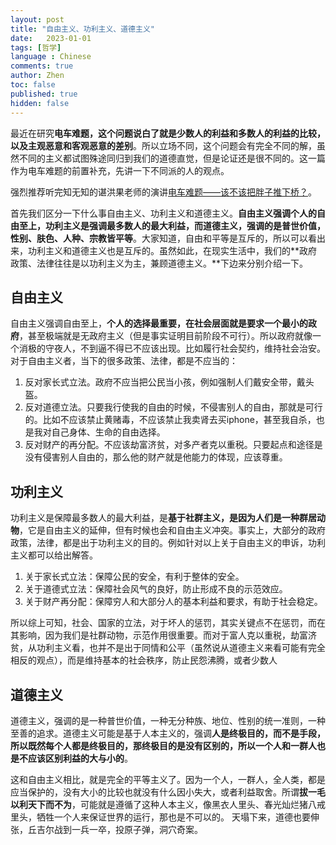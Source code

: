 ```yaml
---
layout: post
title: "自由主义、功利主义、道德主义"
date:   2023-01-01
tags: [哲学]
language : Chinese
comments: true
author: Zhen
toc: false
published: true
hidden: false
---
```

最近在研究**电车难题，这个问题说白了就是少数人的利益和多数人的利益的比较，以及主观恶意和客观恶意的差别**。所以立场不同，这个问题会有完全不同的解，虽然不同的主义都试图殊途同归到我们的道德直觉，但是论证还是很不同的。这一篇作为电车难题的前置补充，先讲一下不同派的人的观点。<!-- more -->

强烈推荐听完知无知的谌洪果老师的演讲[电车难题——该不该把胖子推下桥？](https://youtu.be/06CYaEoKtHI)。

首先我们区分一下什么事自由主义、功利主义和道德主义。**自由主义强调个人的自由至上，功利主义是强调最多数人的最大利益，而道德主义，强调的是普世价值，性别、肤色、人种、宗教皆平等**。大家知道，自由和平等是互斥的，所以可以看出来，功利主义和道德主义也是互斥的。虽然如此，在现实生活中，我们的**政府政策、法律往往是以功利主义为主，兼顾道德主义。**下边来分别介绍一下。

## 自由主义
自由主义强调自由至上，**个人的选择最重要，在社会层面就是要求一个最小的政府**，甚至极端就是无政府主义（但是事实证明目前阶段不可行）。所以政府就像一个消极的守夜人，不到逼不得已不应该出现。比如履行社会契约，维持社会治安。对于自由主义者，当下的很多政策、法律，都是不应当的：

1. 反对家长式立法。政府不应当把公民当小孩，例如强制人们戴安全带，戴头盔。
2. 反对道德立法。只要我行使我的自由的时候，不侵害别人的自由，那就是可行的。比如不应该禁止黄赌毒，不应该禁止我卖肾去买iphone，甚至我自杀，也是我对自己身体、生命的自由选择。
3. 反对财产的再分配。不应该劫富济贫，对多产者克以重税。只要起点和途径是没有侵害别人自由的，那么他的财产就是他能力的体现，应该尊重。


## 功利主义
功利主义是保障最多数人的最大利益，是**基于社群主义，是因为人们是一种群居动物**，它是自由主义的延伸，但有时候也会和自由主义冲突。事实上，大部分的政府政策，法律，都是出于功利主义的目的。例如针对以上关于自由主义的申诉，功利主义都可以给出解答。

1. 关于家长式立法：保障公民的安全，有利于整体的安全。
2. 关于道德式立法：保障社会风气的良好，防止形成不良的示范效应。
3. 关于财产再分配：保障穷人和大部分人的基本利益和要求，有助于社会稳定。

所以综上可知，社会、国家的立法，对于坏人的惩罚，其实关键点不在惩罚，而在其影响，因为我们是社群动物，示范作用很重要。而对于富人克以重税，劫富济贫，从功利主义看，也并不是出于同情和公平（虽然说从道德主义来看可能有完全相反的观点），而是维持基本的社会秩序，防止民怨沸腾，或者少数人

## 道德主义
道德主义，强调的是一种普世价值，一种无分种族、地位、性别的统一准则，一种至善的追求。道德主义可能是基于人本主义的，强调**人是终极目的，而不是手段，所以既然每个人都是终极目的，那终极目的是没有区别的，所以一个人和一群人也是不应该区别利益的大与小的**。

这和自由主义相比，就是完全的平等主义了。因为一个人，一群人，全人类，都是应当保护的，没有大小的比较也就没有什么因小失大，或者利益取舍。所谓**拔一毛以利天下而不为**，可能就是遵循了这种人本主义，像黑衣人里头、春光灿烂猪八戒里头，牺牲一个人来保证世界的运行，那也是不可以的。
天塌下来，道德也要伸张，丘吉尔战到一兵一卒，投原子弹，洞穴奇案。
<!--stackedit_data:
eyJoaXN0b3J5IjpbMTM3MDU1NTUzMSwtMTU0MzczNDIxNywtMT
QzMzIzNjM5Myw3OTM3OTQ1NTAsLTgyNTg4NDQxOCwtMTM3MTY0
MjEyNSw3NzI5NjU0NTEsLTE2NDIzMjk5MDRdfQ==
-->